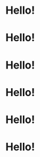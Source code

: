 <stellar-slides id="example-slides" effect="slide">
  <stellar-slide>
    <stellar-card>
      <copy-wrap>
        <h1 class="flex white items-center"><stellar-asset name="rocket" class="db mr4 mt1"></stellar-asset>Hello!</h1>
      </copy-wrap>
    <stellar-starscape></stellar-starscape>
    </stellar-card>
  </stellar-slide>
  <stellar-slide>
    <stellar-card>
      <copy-wrap>
        <h1 class="flex white items-center"><stellar-avatar name="William M. Riley" shape="star" class="db mr4 mt1"></stellar-avatar>Hello!</h1>
      </copy-wrap>
    <stellar-starscape></stellar-starscape>
    </stellar-card>
  </stellar-slide>
  <stellar-slide>
    <stellar-card>
      <copy-wrap>
        <h1 class="flex white items-center"><stellar-asset name="rocket" class="db mr4 mt1"></stellar-asset>Hello!</h1>
      </copy-wrap>
    <stellar-starscape></stellar-starscape>
    </stellar-card>
  </stellar-slide>
  <stellar-slide>
    <stellar-card>
      <copy-wrap>
        <h1 class="flex white items-center"><stellar-asset name="rocket" class="db mr4 mt1"></stellar-asset>Hello!</h1>
      </copy-wrap>
    <stellar-starscape></stellar-starscape>
    </stellar-card>
  </stellar-slide>
  <stellar-slide>
    <stellar-card>
      <copy-wrap>
        <h1 class="flex white items-center"><stellar-asset name="rocket" class="db mr4 mt1"></stellar-asset>Hello!</h1>
      </copy-wrap>
    <stellar-starscape></stellar-starscape>
    </stellar-card>
  </stellar-slide>
  <stellar-slide>
    <stellar-card>
      <copy-wrap>
        <h1 class="flex white items-center"><stellar-asset name="rocket" class="db mr4 mt1"></stellar-asset>Hello!</h1>
      </copy-wrap>
    <stellar-starscape></stellar-starscape>
    </stellar-card>
  </stellar-slide>
</stellar-slides>
